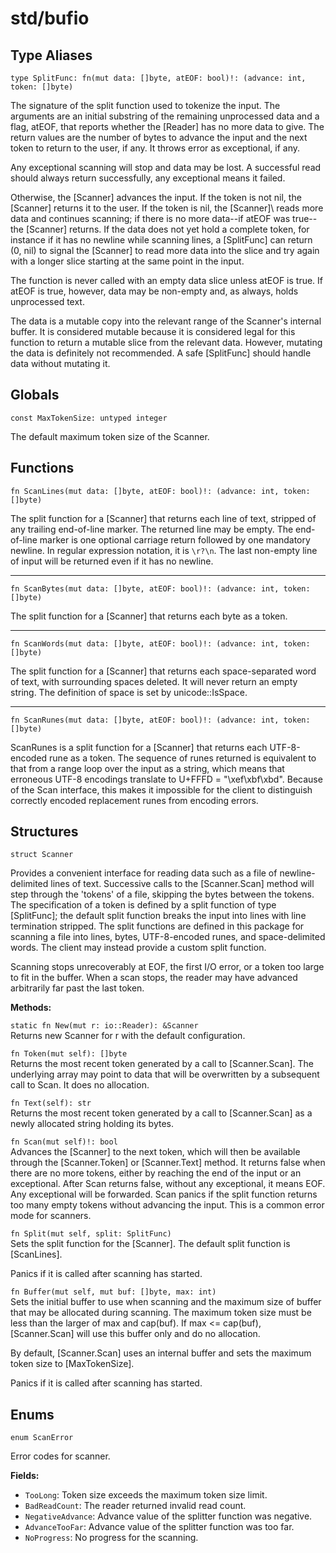 # std/bufio

## Type Aliases

```jule
type SplitFunc: fn(mut data: []byte, atEOF: bool)!: (advance: int, token: []byte)
```
The signature of the split function used to tokenize the input. The arguments are an initial substring of the remaining unprocessed data and a flag, atEOF, that reports whether the \[Reader\] has no more data to give. The return values are the number of bytes to advance the input and the next token to return to the user, if any. It throws error as exceptional, if any.

Any exceptional scanning will stop and data may be lost. A successful read should always return successfully, any exceptional means it failed.

Otherwise, the \[Scanner\] advances the input. If the token is not nil, the \[Scanner\] returns it to the user. If the token is nil, the
\[Scanner]\ reads more data and continues scanning; if there is no more data--if atEOF was true--the \[Scanner\] returns. If the data does not yet hold a complete token, for instance if it has no newline while scanning lines, a \[SplitFunc\] can return (0, nil) to signal the \[Scanner\] to read more data into the slice and try again with a
longer slice starting at the same point in the input.

The function is never called with an empty data slice unless atEOF
is true. If atEOF is true, however, data may be non-empty and,
as always, holds unprocessed text.

The data is a mutable copy into the relevant range of the Scanner's internal buffer. It is considered mutable because it is considered legal for this function to return a mutable slice from the relevant data. However, mutating the data is definitely not recommended. A safe \[SplitFunc\] should handle data without mutating it.

## Globals

```jule
const MaxTokenSize: untyped integer
```
The default maximum token size of the Scanner.

## Functions

```jule
fn ScanLines(mut data: []byte, atEOF: bool)!: (advance: int, token: []byte)
```
The split function for a \[Scanner\] that returns each line of text, stripped of any trailing end-of-line marker. The returned line may be empty. The end-of-line marker is one optional carriage return followed by one mandatory newline. In regular expression notation, it is `\r?\n`. The last non-empty line of input will be returned even if it has no newline.

---

```jule
fn ScanBytes(mut data: []byte, atEOF: bool)!: (advance: int, token: []byte)
```
The split function for a \[Scanner\] that returns each byte as a token.

---

```jule
fn ScanWords(mut data: []byte, atEOF: bool)!: (advance: int, token: []byte)
```
The split function for a \[Scanner\] that returns each space-separated word of text, with surrounding spaces deleted. It will never return an empty string. The definition of space is set by unicode::IsSpace.

---

```jule
fn ScanRunes(mut data: []byte, atEOF: bool)!: (advance: int, token: []byte)
```
ScanRunes is a split function for a [Scanner] that returns each UTF-8-encoded rune as a token. The sequence of runes returned is equivalent to that from a range loop over the input as a string, which means that erroneous UTF-8 encodings translate to U+FFFD = "\xef\xbf\xbd". Because of the Scan interface, this makes it impossible for the client to distinguish correctly encoded replacement runes from encoding errors.

## Structures

```jule
struct Scanner
```
Provides a convenient interface for reading data such as a file of newline-delimited lines of text. Successive calls to the \[Scanner.Scan\] method will step through the 'tokens' of a file, skipping the bytes between the tokens. The specification of a token is defined by a split function of type \[SplitFunc\]; the default split function breaks the input into lines with line termination stripped. The split functions are defined in this package for scanning a file into lines, bytes, UTF-8-encoded runes, and space-delimited words. The
client may instead provide a custom split function.

Scanning stops unrecoverably at EOF, the first I/O error, or a token too large to fit in the buffer. When a scan stops, the reader may have advanced arbitrarily far past the last token.

**Methods:**

`static fn New(mut r: io::Reader): &Scanner`\
Returns new Scanner for r with the default configuration.

`fn Token(mut self): []byte`\
Returns the most recent token generated by a call to \[Scanner.Scan\]. The underlying array may point to data that will be overwritten by a subsequent call to Scan. It does no allocation.

`fn Text(self): str`\
Returns the most recent token generated by a call to \[Scanner.Scan\] as a newly allocated string holding its bytes.

`fn Scan(mut self)!: bool`\
Advances the \[Scanner\] to the next token, which will then be available through the \[Scanner.Token\] or \[Scanner.Text\] method. It returns false when there are no more tokens, either by reaching the end of the input or an exceptional. After Scan returns false, without any exceptional, it means EOF. Any exceptional will be forwarded. Scan panics if the split function returns too many empty tokens without advancing the input. This is a common error mode for scanners.

`fn Split(mut self, split: SplitFunc)`\
Sets the split function for the \[Scanner\]. The default split function is \[ScanLines\].

Panics if it is called after scanning has started.

`fn Buffer(mut self, mut buf: []byte, max: int)`\
Sets the initial buffer to use when scanning and the maximum size of buffer that may be allocated during scanning. The maximum token size must be less than the larger of max and cap(buf). If max <= cap(buf), \[Scanner.Scan\] will use this buffer only and do no allocation.

By default, \[Scanner.Scan\] uses an internal buffer and sets the maximum token size to \[MaxTokenSize\].

Panics if it is called after scanning has started.

## Enums

```jule
enum ScanError
```
Error codes for scanner.

**Fields:**
- `TooLong`: Token size exceeds the maximum token size limit.
- `BadReadCount`: The reader returned invalid read count.
- `NegativeAdvance`: Advance value of the splitter function was negative.
- `AdvanceTooFar`: Advance value of the splitter function was too far.
- `NoProgress`: No progress for the scanning.